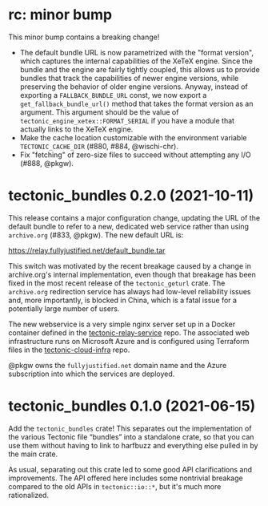 # rc: minor bump

This minor bump contains a breaking change!

- The default bundle URL is now parametrized with the "format version", which
  captures the internal capabilities of the XeTeX engine. Since the bundle and
  the engine are fairly tightly coupled, this allows us to provide bundles that
  track the capabilities of newer engine versions, while preserving the behavior
  of older engine versions. Anyway, instead of exporting a `FALLBACK_BUNDLE_URL`
  const, we now export a `get_fallback_bundle_url()` method that takes the
  format version as an argument. This argument should be the value of
  `tectonic_engine_xetex::FORMAT_SERIAL` if you have a module that actually
  links to the XeTeX engine.
- Make the cache location customizable with the environment variable
  `TECTONIC_CACHE_DIR` (#880, #884, @wischi-chr).
- Fix "fetching" of zero-size files to succeed without attempting any I/O (#888,
  @pkgw).


# tectonic_bundles 0.2.0 (2021-10-11)

This release contains a major configuration change, updating the URL of the
default bundle to refer to a new, dedicated web service rather than using
`archive.org` (#833, @pkgw). The new default URL is:

https://relay.fullyjustified.net/default_bundle.tar

This switch was motivated by the recent breakage caused by a change in
archive.org's internal implementation, even though that breakage has been fixed
in the most recent release of the `tectonic_geturl` crate. The `archive.org`
redirection service has always had low-level reliability issues and, more
importantly, is blocked in China, which is a fatal issue for a potentially large
number of users.

The new webservice is a very simple nginx server set up in a Docker container
defined in the [tectonic-relay-service] repo. The associated web infrastructure
runs on Microsoft Azure and is configured using Terraform files in the
[tectonic-cloud-infra] repo.

[tectonic-relay-service]: https://github.com/tectonic-typesetting/tectonic-relay-service
[tectonic-cloud-infra]: https://github.com/tectonic-typesetting/tectonic-cloud-infra

@pkgw owns the `fullyjustified.net` domain name and the Azure subscription into
which the services are deployed.


# tectonic_bundles 0.1.0 (2021-06-15)

Add the `tectonic_bundles` crate! This separates out the implementation of the
various Tectonic file “bundles” into a standalone crate, so that you can use
them without having to link to harfbuzz and everything else pulled in by the
main crate.

As usual, separating out this crate led to some good API clarifications and
improvements. The API offered here includes some nontrivial breakage compared to
the old APIs in `tectonic::io::*`, but it's much more rationalized.
